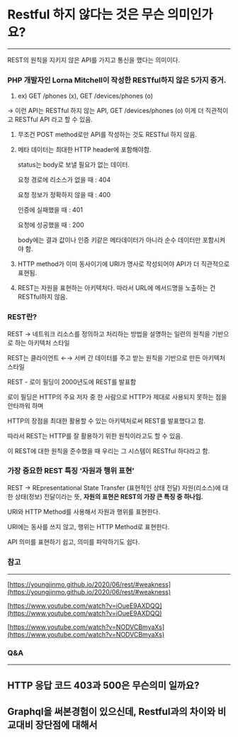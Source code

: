 # Restful 하지 않다는 것은 무슨 의미인가요?

---

REST의 원칙을 지키지 않은 API를 가지고 통신을 했다는 의미이다.

### PHP 개발자인 Lorna Mitchell이 작성한 RESTful하지 않은 5가지 증거.

1. ex) GET /phones (x), GET /devices/phones (o)

→ 이런 API는 RESTful 하지 않는 API, GET /devices/phones (o) 이게 더 직관적이고 RESTful API 라고 할 수 있음.

1. 무조건 POST method로만 API를 작성하는 것도 RESTful 하지 않음.
2. 메타 데이터는 최대한 HTTP header에 포함해야함.
    
    status는 body로 보낼 필요가 없는 데이터.
    
    요청 경로에 리소스가 없을 때 : 404
    
    요청 정보가 정확하지 않을 때 : 400
    
    인증에 실패했을 때 : 401
    
    요청에 성공했을 때 : 200
    
    body에는 결과 값이나 인증 키같은 메타데이터가 아니라 순수 데이터만 포함시켜야 함.
    
3. HTTP method가 이미 동사이기에 URI가 명사로 작성되어야 API가 더 직관적으로 표현됨.
4. REST는 자원을 표현하는 아키텍처다. 따라서 URL에 메서드명을 노출하는 건 RESTful하지 않음.

### REST란?

REST → 네트워크 리소스를 정의하고 처리하는 방법을 설명하는 일련의 원칙을 기반으로 하는 아키텍처 스타일

REST는 클라이언트 ←→ 서버 간 데이터를 주고 받는 원칙을 기반으로 만든 아키텍처 스타일

REST - 로이 필딩이 2000년도에 REST를 발표함

로이 필딩은 HTTP의 주요 저자 중 한 사람으로 HTTP가 제대로 사용되지 못하는 점을 안타까워 하며

HTTP의 장점을 최대한 활용할 수 있는 아키텍처로써 REST를 발표했다고 함.

따라서 REST는 HTTP를 잘 활용하기 위한 원칙이라고도 할 수 있음.

이 REST에 대한 원칙을 준수했을 때 우리는 그 시스템이 RESTful 하다라고 함.

### 가장 중요한 REST 특징 ‘자원과 행위 표현’

REST → REpresentational State Transfer (표현적인 상태 전달) 자원(리소스)에 대한 상태(정보) 전달이라는 뜻, **자원의 표현은 REST의 가장 큰 특징 중 하나임.**

URI와 HTTP Method를 사용해서 자원과 행위를 표현한다.

URI에는 동사를 쓰지 않고, 행위는 HTTP Method로 표현한다.

API 의미를 표현하기 쉽고, 의미를 파악하기도 쉽다.

### 참고

---

[https://youngjinmo.github.io/2020/06/rest/#weakness](https://youngjinmo.github.io/2020/06/rest/#weakness)

[https://www.youtube.com/watch?v=iOueE9AXDQQ](https://www.youtube.com/watch?v=iOueE9AXDQQ)

[https://www.youtube.com/watch?v=NODVCBmyaXs](https://www.youtube.com/watch?v=NODVCBmyaXs)

### Q&A

---
## HTTP 응답 코드 403과 500은 무슨의미 일까요?

## Graphql을 써본경험이 있으신데, Restful과의 차이와 비교대비 장단점에 대해서 
